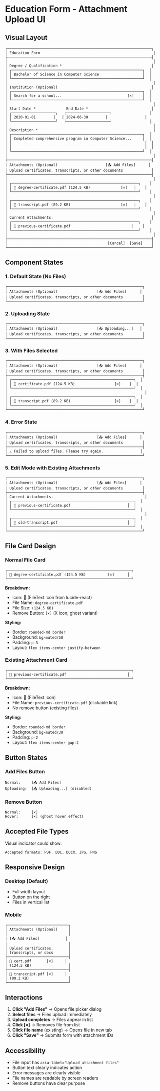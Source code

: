 # Education Form - Attachment Upload UI

## Visual Layout

```
┌──────────────────────────────────────────────────────────────────┐
│ Education Form                                                    │
├──────────────────────────────────────────────────────────────────┤
│                                                                   │
│ Degree / Qualification *                                         │
│ ┌────────────────────────────────────────────────────────────┐  │
│ │ Bachelor of Science in Computer Science                    │  │
│ └────────────────────────────────────────────────────────────┘  │
│                                                                   │
│ Institution (Optional)                                           │
│ ┌────────────────────────────────────────────────────────────┐  │
│ │ Search for a school...                              [×]    │  │
│ └────────────────────────────────────────────────────────────┘  │
│                                                                   │
│ Start Date *              End Date *                             │
│ ┌────────────────────┐   ┌────────────────────┐                 │
│ │ 2020-01-01        │   │ 2024-06-30        │                 │
│ └────────────────────┘   └────────────────────┘                 │
│                                                                   │
│ Description *                                                     │
│ ┌────────────────────────────────────────────────────────────┐  │
│ │ Completed comprehensive program in Computer Science...     │  │
│ │                                                             │  │
│ │                                                             │  │
│ └────────────────────────────────────────────────────────────┘  │
│                                                                   │
├──────────────────────────────────────────────────────────────────┤
│ Attachments (Optional)                      [📤 Add Files]      │
│ Upload certificates, transcripts, or other documents             │
├──────────────────────────────────────────────────────────────────┤
│                                                                   │
│ ┌──────────────────────────────────────────────────────────┐    │
│ │ 📄 degree-certificate.pdf (124.5 KB)              [×]   │    │
│ └──────────────────────────────────────────────────────────┘    │
│                                                                   │
│ ┌──────────────────────────────────────────────────────────┐    │
│ │ 📄 transcript.pdf (89.2 KB)                       [×]   │    │
│ └──────────────────────────────────────────────────────────┘    │
│                                                                   │
│ Current Attachments:                                             │
│ ┌──────────────────────────────────────────────────────────┐    │
│ │ 📄 previous-certificate.pdf                            │    │
│ └──────────────────────────────────────────────────────────┘    │
│                                                                   │
├──────────────────────────────────────────────────────────────────┤
│                                              [Cancel]  [Save]    │
└──────────────────────────────────────────────────────────────────┘
```

## Component States

### 1. Default State (No Files)
```
┌──────────────────────────────────────────────────────────────┐
│ Attachments (Optional)                  [📤 Add Files]      │
│ Upload certificates, transcripts, or other documents         │
└──────────────────────────────────────────────────────────────┘
```

### 2. Uploading State
```
┌──────────────────────────────────────────────────────────────┐
│ Attachments (Optional)                  [📤 Uploading...]   │
│ Upload certificates, transcripts, or other documents         │
└──────────────────────────────────────────────────────────────┘
```

### 3. With Files Selected
```
┌──────────────────────────────────────────────────────────────┐
│ Attachments (Optional)                  [📤 Add Files]      │
│ Upload certificates, transcripts, or other documents         │
├──────────────────────────────────────────────────────────────┤
│ ┌────────────────────────────────────────────────────────┐  │
│ │ 📄 certificate.pdf (124.5 KB)                  [×]    │  │
│ └────────────────────────────────────────────────────────┘  │
│                                                               │
│ ┌────────────────────────────────────────────────────────┐  │
│ │ 📄 transcript.pdf (89.2 KB)                    [×]    │  │
│ └────────────────────────────────────────────────────────┘  │
└──────────────────────────────────────────────────────────────┘
```

### 4. Error State
```
┌──────────────────────────────────────────────────────────────┐
│ Attachments (Optional)                  [📤 Add Files]      │
│ Upload certificates, transcripts, or other documents         │
├──────────────────────────────────────────────────────────────┤
│ ⚠️ Failed to upload files. Please try again.                 │
└──────────────────────────────────────────────────────────────┘
```

### 5. Edit Mode with Existing Attachments
```
┌──────────────────────────────────────────────────────────────┐
│ Attachments (Optional)                  [📤 Add Files]      │
│ Upload certificates, transcripts, or other documents         │
├──────────────────────────────────────────────────────────────┤
│ Current Attachments:                                          │
│ ┌────────────────────────────────────────────────────────┐  │
│ │ 📄 previous-certificate.pdf                          │  │
│ └────────────────────────────────────────────────────────┘  │
│                                                               │
│ ┌────────────────────────────────────────────────────────┐  │
│ │ 📄 old-transcript.pdf                                │  │
│ └────────────────────────────────────────────────────────┘  │
└──────────────────────────────────────────────────────────────┘
```

## File Card Design

### Normal File Card
```
┌─────────────────────────────────────────────────────────┐
│ 📄 degree-certificate.pdf (124.5 KB)          [×]      │
└─────────────────────────────────────────────────────────┘
```

**Breakdown:**
- Icon: 📄 (FileText icon from lucide-react)
- File Name: `degree-certificate.pdf`
- File Size: `(124.5 KB)`
- Remove Button: `[×]` (X icon, ghost variant)

**Styling:**
- Border: `rounded-md border`
- Background: `bg-muted/50`
- Padding: `p-3`
- Layout: `flex items-center justify-between`

### Existing Attachment Card
```
┌─────────────────────────────────────────────────────────┐
│ 📄 previous-certificate.pdf                            │
└─────────────────────────────────────────────────────────┘
```

**Breakdown:**
- Icon: 📄 (FileText icon)
- File Name: `previous-certificate.pdf` (clickable link)
- No remove button (existing files)

**Styling:**
- Border: `rounded-md border`
- Background: `bg-muted/30`
- Padding: `p-2`
- Layout: `flex items-center gap-2`

## Button States

### Add Files Button
```
Normal:     [📤 Add Files]
Uploading:  [📤 Uploading...] (disabled)
```

### Remove Button
```
Normal:     [×]
Hover:      [×] (ghost hover effect)
```

## Accepted File Types

Visual indicator could show:
```
Accepted formats: PDF, DOC, DOCX, JPG, PNG
```

## Responsive Design

### Desktop (Default)
- Full width layout
- Button on the right
- Files in vertical list

### Mobile
```
┌────────────────────────────┐
│ Attachments (Optional)     │
│                            │
│ [📤 Add Files]            │
│                            │
│ Upload certificates,       │
│ transcripts, or docs       │
├────────────────────────────┤
│ 📄 cert.pdf       [×]     │
│ (124.5 KB)                 │
├────────────────────────────┤
│ 📄 transcript.pdf [×]     │
│ (89.2 KB)                  │
└────────────────────────────┘
```

## Interactions

1. **Click "Add Files"** → Opens file picker dialog
2. **Select files** → Files upload immediately
3. **Upload completes** → Files appear in list
4. **Click [×]** → Removes file from list
5. **Click file name** (existing) → Opens file in new tab
6. **Click "Save"** → Submits form with attachment IDs

## Accessibility

- File input has `aria-label="Upload attachment files"`
- Button text clearly indicates action
- Error messages are clearly visible
- File names are readable by screen readers
- Remove buttons have clear purpose
